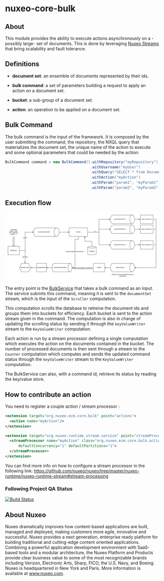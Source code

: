 nuxeo-core-bulk
===============

## About

This module provides the ability to execute actions asynchronously on a -possibly large- set of documents. This is done by leveraging [Nuxeo Streams](https://github.com/nuxeo/nuxeo/tree/master/nuxeo-runtime/nuxeo-runtime-stream#nuxeo-runtime-stream) that bring scalability and fault tolerance.

## Definitions

- __document set__: an ensemble of documents represented by their ids.

- __bulk command__: a set of parameters building a request to apply an action on a document set.

- __bucket__: a sub-group of a document set.

- __action__: an operation to be applied on a document set.

## Bulk Command

The bulk command is the input of the framework. It is composed by the user submitting the command, the repository, the NXQL query that materializes the document set, the unique name of the action to execute and some optional parameters that could be needed by the action:

```java
BulkCommand command = new BulkCommand().withRepository("myRepository")
                                       .withUsername("myUser")
                                       .withQuery("SELECT * from Document")
                                       .withAction("myAction")
                                       .withParam("param1", "myParam1")
                                       .withParam("param2", "myParam2")
```

## Execution flow

![baf](baf.png)

The entry point is the [BulkService](https://github.com/nuxeo/nuxeo/blob/master/nuxeo-core/nuxeo-core-bulk/src/main/java/org/nuxeo/ecm/core/bulk/BulkService.java) that takes a bulk command as an input. The service submits this command, meaning it is sent to the `documentSet` stream, which is the input of the `Scroller` computation.

This computation scrolls the database to retreive the document ids and groups them into buckets for efficiency. Each bucket is sent to the action stream given in the command.
The computation is also in charge of updating the scrolling status by sending it through the `keyValueWriter` stream to the `KeyValueWriter` computation.

Each action is run by a stream processor defining a single computation which executes the action on the documents contained in the bucket.
The number of processed documents is then sent through a stream to the `Counter` computation which computes and sends the updated command status through the `keyValueWriter` stream to the `KeyValueWriter` computation.

The BulkService can also, with a command id, retrieve its status by reading the key/value store.

## How to contribute an action

You need to register a couple action / stream processor :

```xml
<extension target="org.nuxeo.ecm.core.bulk" point="actions">
  <action name="myAction"/>
</extension>
```

```xml
<extension target="org.nuxeo.runtime.stream.service" point="streamProcessor">
  <streamProcessor name="myAction" class="org.nuxeo.ecm.core.bulk.actions.MyActionProcessor" logConfig="bulk"
      defaultConcurrency="1" defaultPartitions="1">
  </streamProcessor>
</extension>
```

You can find more info on how to configure a stream processor in the following link:
https://github.com/nuxeo/nuxeo/tree/master/nuxeo-runtime/nuxeo-runtime-stream#stream-processing


### Following Project QA Status

[![Build Status](https://qa.nuxeo.org/jenkins/buildStatus/icon?job=master/nuxeo-master)](https://qa.nuxeo.org/jenkins/job/master/job/nuxeo-master/)

## About Nuxeo
Nuxeo dramatically improves how content-based applications are built, managed and deployed, making customers more agile, innovative and successful. Nuxeo provides a next generation, enterprise ready platform for building traditional and cutting-edge content oriented applications. Combining a powerful application development environment with SaaS-based tools and a modular architecture, the Nuxeo Platform and Products provide clear business value to some of the most recognizable brands including Verizon, Electronic Arts, Sharp, FICO, the U.S. Navy, and Boeing. Nuxeo is headquartered in New York and Paris. More information is available at www.nuxeo.com.